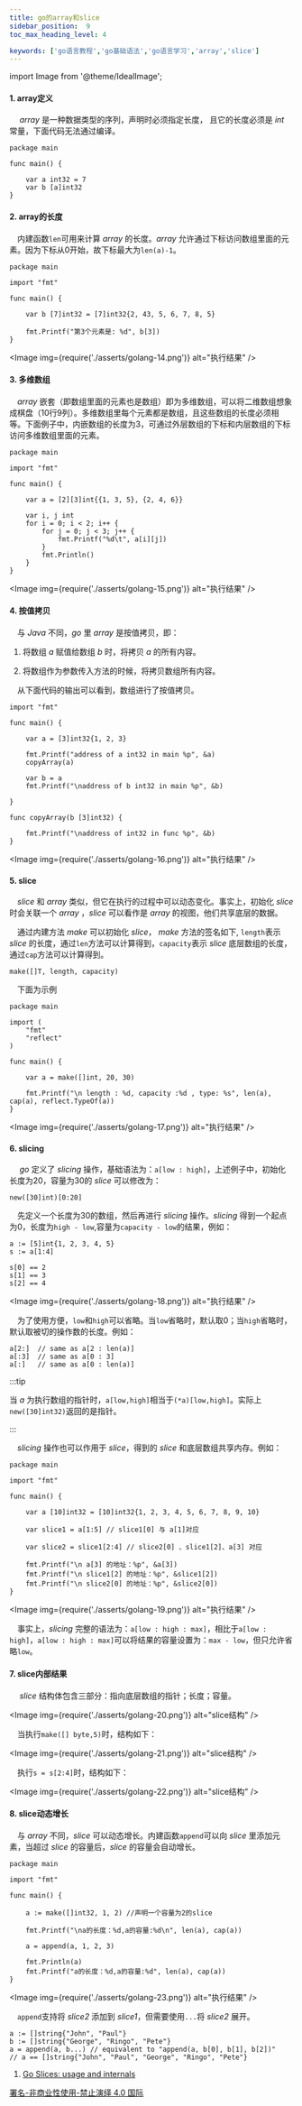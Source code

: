 ```yaml
---
title: go的array和slice
sidebar_position:  9
toc_max_heading_level: 4

keywords: ['go语言教程','go基础语法','go语言学习','array','slice']
---
```


import Image from '@theme/IdealImage';

#### 1. array定义

  _array_ 是一种数据类型的序列，声明时必须指定长度， 且它的长度必须是 _int_ 常量，下面代码无法通过编译。

    package main

    func main() {

    	var a int32 = 7
    	var b [a]int32
    }

#### 2. array的长度

 内建函数`len`可用来计算 _array_ 的长度。_array_ 允许通过下标访问数组里面的元素。因为下标从0开始，故下标最大为`len(a)-1`。

    package main

    import "fmt"

    func main() {

    	var b [7]int32 = [7]int32{2, 43, 5, 6, 7, 8, 5}

    	fmt.Printf("第3个元素是: %d", b[3])
    }

<Image img={require('./asserts/golang-14.png')} alt="执行结果" />

#### 3. 多维数组

 _array_ 嵌套（即数组里面的元素也是数组）即为多维数组，可以将二维数组想象成棋盘（10行9列）。多维数组里每个元素都是数组，且这些数组的长度必须相等。下面例子中，内嵌数组的长度为3，可通过外层数组的下标和内层数组的下标访问多维数组里面的元素。

    package main

    import "fmt"

    func main() {

    	var a = [2][3]int{{1, 3, 5}, {2, 4, 6}}

    	var i, j int
    	for i = 0; i < 2; i++ {
    		for j = 0; j < 3; j++ {
    			fmt.Printf("%d\t", a[i][j])
    		}
    		fmt.Println()
    	}
    }

<Image img={require('./asserts/golang-15.png')} alt="执行结果" />

#### 4. 按值拷贝

 与 _Java_ 不同，_go_ 里 _array_ 是按值拷贝，即：

1.  将数组 _a_ 赋值给数组 _b_ 时，将拷贝 _a_ 的所有内容。

2.  将数组作为参数传入方法的时候，将拷贝数组所有内容。

 从下面代码的输出可以看到，数组进行了按值拷贝。

    import "fmt"

    func main() {

    	var a = [3]int32{1, 2, 3}

    	fmt.Printf("address of a int32 in main %p", &a)
    	copyArray(a)

    	var b = a
    	fmt.Printf("\naddress of b int32 in main %p", &b)

    }

    func copyArray(b [3]int32) {

    	fmt.Printf("\naddress of int32 in func %p", &b)
    }

<Image img={require('./asserts/golang-16.png')} alt="执行结果" />

#### 5. slice

 _slice_ 和 _array_ 类似，但它在执行的过程中可以动态变化。事实上，初始化 _slice_ 时会关联一个 _array_ ，_slice_ 可以看作是 _array_ 的视图，他们共享底层的数据。

 通过内建方法 _make_ 可以初始化 _slice_， _make_ 方法的签名如下, `length`表示 _slice_ 的长度，通过`len`方法可以计算得到，`capacity`表示 _slice_ 底层数组的长度，通过`cap`方法可以计算得到。

    make([]T, length, capacity)

 下面为示例

    package main

    import (
    	"fmt"
    	"reflect"
    )

    func main() {

    	var a = make([]int, 20, 30)

    	fmt.Printf("\n length : %d, capacity :%d , type: %s", len(a), cap(a), reflect.TypeOf(a))
    }

<Image img={require('./asserts/golang-17.png')} alt="执行结果" />

#### 6. slicing

  _go_ 定义了 _slicing_ 操作，基础语法为：`a[low : high]`，上述例子中，初始化长度为20，容量为30的 _slice_ 可以修改为：

    new([30]int)[0:20]

 先定义一个长度为30的数组，然后再进行 _slicing_ 操作。_slicing_ 得到一个起点为0，长度为`high - low`,容量为`capacity - low`的结果，例如：

    a := [5]int{1, 2, 3, 4, 5}
    s := a[1:4]

    s[0] == 2
    s[1] == 3
    s[2] == 4

<Image img={require('./asserts/golang-18.png')} alt="执行结果" />

 为了使用方便，`low`和`high`可以省略。当`low`省略时，默认取0；当`high`省略时，默认取被切的操作数的长度。例如：

    a[2:]  // same as a[2 : len(a)]
    a[:3]  // same as a[0 : 3]
    a[:]   // same as a[0 : len(a)]

:::tip

当 _a_ 为执行数组的指针时，`a[low,high]`相当于`(*a)[low,high]`。实际上`new([30]int32)`返回的是指针。

:::

 _slicing_ 操作也可以作用于 _slice_，得到的 _slice_ 和底层数组共享内存。例如：

    package main

    import "fmt"

    func main() {

    	var a [10]int32 = [10]int32{1, 2, 3, 4, 5, 6, 7, 8, 9, 10}

    	var slice1 = a[1:5] // slice1[0] 与 a[1]对应

    	var slice2 = slice1[2:4] // slice2[0] 、slice1[2]、a[3] 对应

    	fmt.Printf("\n a[3] 的地址：%p", &a[3])
    	fmt.Printf("\n slice1[2] 的地址：%p", &slice1[2])
    	fmt.Printf("\n slice2[0] 的地址：%p", &slice2[0])
    }

<Image img={require('./asserts/golang-19.png')} alt="执行结果" />


 事实上，_slicing_ 完整的语法为：`a[low : high : max]`，相比于`a[low : high]`，`a[low : high : max]`可以将结果的容量设置为：`max - low`，但只允许省略`low`。

#### 7. slice内部结果

  _slice_ 结构体包含三部分：指向底层数组的指针；长度；容量。

<Image img={require('./asserts/golang-20.png')} alt="slice结构" />

 当执行`make([] byte,5)`时，结构如下：

<Image img={require('./asserts/golang-21.png')} alt="slice结构" />

 执行`s = s[2:4]`时，结构如下：

<Image img={require('./asserts/golang-22.png')} alt="slice结构" />

#### 8. slice动态增长

 与 _array_ 不同，_slice_ 可以动态增长。内建函数`append`可以向 _slice_ 里添加元素，当超过 _slice_ 的容量后，_slice_ 的容量会自动增长。

    package main

    import "fmt"

    func main() {

    	a := make([]int32, 1, 2) //声明一个容量为2的slice

    	fmt.Printf("\na的长度：%d,a的容量:%d\n", len(a), cap(a))

    	a = append(a, 1, 2, 3)

    	fmt.Println(a)
    	fmt.Printf("a的长度：%d,a的容量:%d", len(a), cap(a))
    }

<Image img={require('./asserts/golang-23.png')} alt="执行结果" />

 `append`支持将 _slice2_ 添加到 _slice1_，但需要使用`...`将 _slice2_ 展开。

    a := []string{"John", "Paul"}
    b := []string{"George", "Ringo", "Pete"}
    a = append(a, b...) // equivalent to "append(a, b[0], b[1], b[2])"
    // a == []string{"John", "Paul", "George", "Ringo", "Pete"}

1.  [Go Slices: usage and internals](https://go.dev/blog/slices-intro)

[署名-非商业性使用-禁止演绎 4.0 国际](https://creativecommons.org/licenses/by-nc-nd/4.0/deed.zh)
